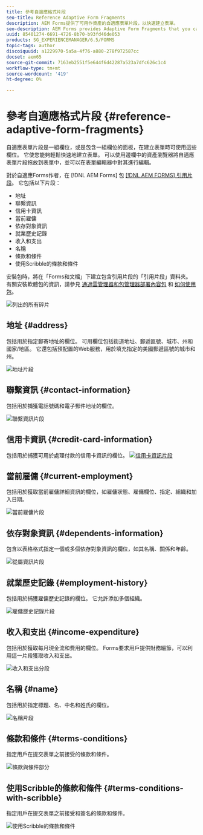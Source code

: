 ```yaml
---
title: 參考自適應格式片段
seo-title: Reference Adaptive Form Fragments
description: AEM Forms提供了可用作資產的自適應表單片段，以快速建立表單。
seo-description: AEM Forms provides Adaptive Form Fragments that you can use as assets to create a form quickly.
uuid: 85401274-6691-4726-8b70-b93fd46de053
products: SG_EXPERIENCEMANAGER/6.5/FORMS
topic-tags: author
discoiquuid: a1229970-5a5a-4f76-a880-278f972587cc
docset: aem65
source-git-commit: 7163eb2551f5e644f6d42287a523a7dfc626c1c4
workflow-type: tm+mt
source-wordcount: '419'
ht-degree: 0%

---
```



# 參考自適應格式片段 {#reference-adaptive-form-fragments}

自適應表單片段是一組欄位，或是包含一組欄位的面板，在建立表單時可使用這些欄位。 它使您能夠輕鬆快速地建立表單。 可以使用邊欄中的資產瀏覽器將自適應表單片段拖放到表單中，並可以在表單編輯器中對其進行編輯。

對於自適應Forms作者，在 [!DNL AEM Forms] 包 [[!DNL AEM FORMS] 引用片段](https://www.adobeaemcloud.com/content/marketplace/marketplaceProxy.html?packagePath=/content/companies/public/adobe/packages/cq630/fd/AEM-FORMS-6.3-REFERENCE-FRAGMENTS)。 它包括以下片段：

* 地址
* 聯繫資訊
* 信用卡資訊
* 當前雇傭
* 依存對象資訊
* 就業歷史記錄
* 收入和支出
* 名稱
* 條款和條件
* 使用Scribble的條款和條件

安裝包時，將在「Forms和文檔」下建立包含引用片段的「引用片段」資料夾。 有關安裝軟體包的資訊，請參見 [通過雲管理器和包管理器部署內容包](https://experienceleague.adobe.com/docs/experience-manager-cloud-service/implementing/deploying/overview.html#deploying-content-packages-via-cloud-manager-and-package-manager) 和 [如何使用包](https://experienceleague.adobe.com/docs/experience-manager-65/administering/contentmanagement/package-manager.html)。

![列出的所有碎片](assets/ootb-frags.png)

## 地址 {#address}

包括用於指定郵寄地址的欄位。 可用欄位包括街道地址、郵遞區號、城市、州和國家/地區。 它還包括預配置的Web服務，用於填充指定的美國郵遞區號的城市和州。

![地址片段](assets/address.png)

<!--[Click to enlarge

](assets/address-1.png)-->

## 聯繫資訊 {#contact-information}

包括用於捕獲電話號碼和電子郵件地址的欄位。

![聯繫資訊片段](assets/contact-info.png)

<!--[Click to enlarge

](assets/contact-info-1.png)-->

## 信用卡資訊 {#credit-card-information}

包括用於捕獲可用於處理付款的信用卡資訊的欄位。
[ ![信用卡資訊片段](assets/cc-info.png)](assets/cc-info-1.png)

## 當前雇傭 {#current-employment}

包括用於獲取當前雇傭詳細資訊的欄位，如雇傭狀態、雇傭欄位、指定、組織和加入日期。

![當前雇傭片段](assets/current-emp.png)

<!--[Click to enlarge

](assets/current-emp-1.png)-->

## 依存對象資訊 {#dependents-information}

包含以表格格式指定一個或多個依存對象資訊的欄位，如其名稱、關係和年齡。

![從屬資訊片段](assets/dependents-info.png)

<!--[Click to enlarge

](assets/dependents-info-1.png)-->

## 就業歷史記錄 {#employment-history}

包括用於捕獲雇傭歷史記錄的欄位。 它允許添加多個組織。

![雇傭歷史記錄片段](assets/emp-history.png)

<!--[Click to enlarge

](assets/emp-history-1.png)-->

## 收入和支出 {#income-expenditure}

包括用於獲取每月現金流和費用的欄位。 Forms要求用戶提供財務細節，可以利用這一片段獲取收入和支出。

![收入和支出分段](assets/income.png)

<!--[Click to enlarge

](assets/income-1.png)-->

## 名稱 {#name}

包括用於指定標題、名、中名和姓氏的欄位。

![名稱片段](assets/name.png)

<!--[Click to enlarge

](assets/name-1.png)-->

## 條款和條件 {#terms-conditions}

指定用戶在提交表單之前接受的條款和條件。

![條款與條件部分](assets/tnc.png)

<!--[Click to enlarge

](assets/tnc-1.png)-->

## 使用Scribble的條款和條件 {#terms-conditions-with-scribble}

指定用戶在提交表單之前接受和簽名的條款和條件。

![使用Scribble的條款和條件](assets/tnc-scribble.png)

<!--[Click to enlarge

](assets/tnc-scribble-1.png)-->
